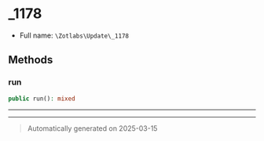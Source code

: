 
# _1178





* Full name: `\Zotlabs\Update\_1178`




## Methods


### run



```php
public run(): mixed
```












***


***
> Automatically generated on 2025-03-15
